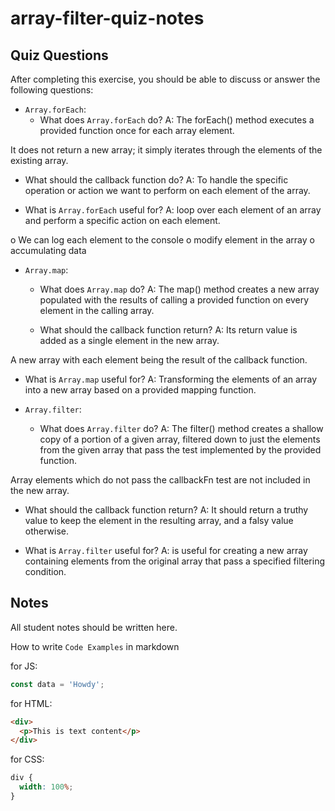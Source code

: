 # array-filter-quiz-notes

## Quiz Questions

After completing this exercise, you should be able to discuss or answer the following questions:

- `Array.forEach`:
  - What does `Array.forEach` do?
    A: The forEach() method executes a provided function once for each array element.

It does not return a new array; it simply iterates through the elements of the existing array.

- What should the callback function do?
  A: To handle the specific operation or action we want to perform on each element of the array.

- What is `Array.forEach` useful for?
  A: loop over each element of an array and perform a specific action on each element.

o We can log each element to the console
o modify element in the array
o accumulating data

- `Array.map`:

  - What does `Array.map` do?
    A: The map() method creates a new array populated with the results of calling a provided function on every element in the calling array.

  - What should the callback function return?
    A: Its return value is added as a single element in the new array.

A new array with each element being the result of the callback function.

- What is `Array.map` useful for?
  A: Transforming the elements of an array into a new array based on a provided mapping function.

- `Array.filter`:
  - What does `Array.filter` do?
    A: The filter() method creates a shallow copy of a portion of a given array, filtered down to just the elements from the given array that pass the test implemented by the provided function.

Array elements which do not pass the callbackFn test are not included in the new array.

- What should the callback function return?
  A: It should return a truthy value to keep the element in the resulting array, and a falsy value otherwise.

- What is `Array.filter` useful for?
  A: is useful for creating a new array containing elements from the original array that pass a specified filtering condition.

## Notes

All student notes should be written here.

How to write `Code Examples` in markdown

for JS:

```javascript
const data = 'Howdy';
```

for HTML:

```html
<div>
  <p>This is text content</p>
</div>
```

for CSS:

```css
div {
  width: 100%;
}
```
